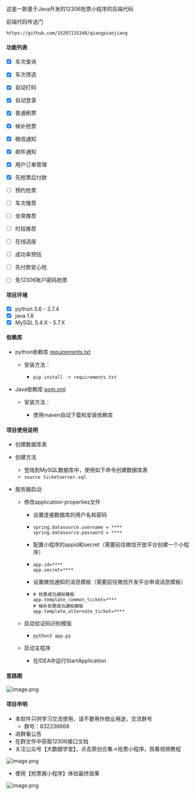 这是一款基于Java开发的12306抢票小程序的后端代码

前端代码传送门

`https://github.com/15207135348/qiangpiaojiang`

#### 功能列表

*   [x]  车次查询
*   [x]  车次筛选
*   [x]  自动打码
*   [x]  自动登录
*   [x]  普通刷票
*   [x]  候补抢票
*   [x]  微信通知
*   [x]  邮件通知
*   [x]  用户订单管理
*   [x]  先抢票后付款

*   [ ]  预约抢票
*   [ ]  车次推荐
*   [ ]  坐席推荐
*   [ ]  时段推荐
*   [ ]  在线选座
*   [ ]  成功率预估
*   [ ]  先付款安心抢
*   [ ]  免12306账户密码抢票

#### 项目环境

*   [x]  python 3.6 - 3.7.4
*   [x]  java 1.8
*   [x]  MySQL 5.4.X - 5.7.X

#### 依赖库

*   python依赖库 [requirements.txt](https://github.com/15207135348/Java12306/blob/master/src/main/python/requestments.txt)

    *   安装方法：

        *   `pip install -r requirements.txt`

*   Java依赖库 [pom.xml](https://github.com/15207135348/Java12306/blob/master/pom.xml)

    *   安装方法：

        *   使用maven自动下载和安装依赖库

#### 项目使用说明

- 创建数据库表

- 创建方法

  - 登陆到MySQL数据库中，使用如下命令创建数据库表
  - `source ticketserver.sql`

- 服务器启动

  - 修改application-properties文件

    - 设置连接数据库的用户名和密码

    - ```
      spring.datasource.username = ****
      spring.datasource.password = ****
      ```

    - 配置小程序的appid和secret（需要前往微信开放平台创建一个小程序）

    - ```
      app.id=****
      app.secret=****
      ```

    - 设置微信通知的消息模板（需要前往微信开发平台申请消息模板）

    - ```
      # 抢票成功通知模板
      app.template_common_ticket=****
      # 候补抢票成功通知模板
      app.template_alternate_ticket=****
      ```

  - 启动验证码识别模版

    - `python3 app.py `

  - 启动主程序

    - 在IDEA中运行StartApplication
#### 思路图
![image.png](https://upload-images.jianshu.io/upload_images/12652505-9bef41219fa918f2.png?imageMogr2/auto-orient/strip%7CimageView2/2/w/1240)
#### 项目申明

- 本软件只供学习交流使用，请不要用作商业用途，交流群号
  - 群号：832236668
- 进群看公告
- 在群文件中获取12306接口文档
- 关注公众号【大数据学堂】，点击原创合集->抢票小程序，观看视频教程

![image.png](https://upload-images.jianshu.io/upload_images/12652505-11ac76079ebc425d.png?imageMogr2/auto-orient/strip%7CimageView2/2/w/1240)

- 使用【抢票酱小程序】体验最终效果

![image.png](https://upload-images.jianshu.io/upload_images/12652505-2339921f5266fc60.png?imageMogr2/auto-orient/strip%7CimageView2/2/w/1240)